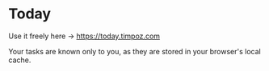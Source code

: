 # Today

Use it freely here -> https://today.timpoz.com

Your tasks are known only to you, as they are stored in your browser's local cache.
